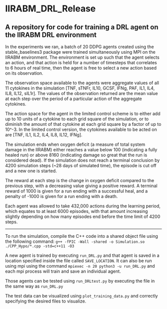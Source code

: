 # IIRABM_DRL_Release
A repository for code for training a DRL agent on the IIRABM DRL environment
---

In the experiments we ran, a batch of 20 DDPG agents created using the stable_baselines3 package were trained simultaneously using MPI on the IIRABM environment. The environment is set up such that the agent selects an action, and that action is held for a number of timesteps that correlates to 6 hours of real time, then the agent is free to select a new action based on its observation.

The observation space available to the agents were aggregate values of all 11 cytokines in the simulation [TNF, sTNFr, IL10, GCSF, IFNg, PAF, IL1, IL4, IL8, IL12, sIL1r]. The values of the observation returned are the mean value at each step over the period of a particular action of the aggregate cytokines.

The action space for the agent in the limited control scheme is to either add up to 10 units of a cytokine to each grid square of the simulation, or to diminish the amount of that cytokine at each grid square by a factor of up to 10^-3. In the limited control version, the cytokines available to be acted on are [TNF, IL1, IL2, IL4, IL8, IL12, IFNg].

The simulation ends when oxygen deficit (a measure of total system damage in the IIRABM) either reaches a value below 100 (indicating a fully healed run) or above 8160 (indicating damage so great that the run is considered dead). If the simulation does not reach a terminal conclusion by 4200 simulation steps (~28 days of simulated time), the episode is cut off and a new one is started.

The reward at each step is the change in oxygen deficit compared to the previous step, with a decreasing value giving a positive reward. A terminal reward of 1000 is given for a run ending with a successful heal, and a penalty of -1000 is given for a run ending with a death.

Each agent was allowed to take 432,000 actions during the learning period, which equates to at least 6000 episodes, with that amount increasing slightly depending on how many episodes end before the time limit  of 4200 steps.



---


To run the simulation, compile the C++ code into a shared object file using the following command:
`g++ -fPIC -Wall -shared -o Simulation.so ./CPP_Hypo/*.cpp -std=c++11 -O3`

A new agent is trained by executing `run_DRL.py` and that agent is saved in a location specified inside the file called `SAVE_LOCATION`.
It can also be run using mpi using the command `mpiexec -n 20 python3 -u run_DRL.py` and each mpi process will train and save an individual agent.

Those agents can be tested using `run_DRLtest.py` by executing the file in the same way as `run_DRL.py`

The test data can be visualized using `plot_training_data.py` and correctly specifying the desired files to visualize.
